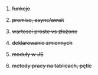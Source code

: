1. ~~funkcje~~

2. ~~promise, async/await~~

3. ~~wartosci proste vs złożone~~

4. ~~deklarowanie zmiennych~~

5. ~~moduły w JS~~

6. ~~metody pracy na tablicach, pętle~~
